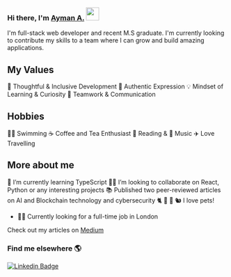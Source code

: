 ### Hi there, I'm  [Ayman A.](https://aymanx.io/)  <img src="https://media.giphy.com/media/hvRJCLFzcasrR4ia7z/giphy.gif" width="30px">
I'm full-stack web developer and recent M.S graduate. I'm currently looking to contribute my skills to a team where I can grow and build amazing applications. 

## My Values
🧠 Thoughtful & Inclusive Development
💜 Authentic Expression
💡 Mindset of Learning & Curiosity
🙌 Teamwork & Communication

## Hobbies 
🏊‍♂️  Swimming 
☕️ Coffee and Tea Enthusiast
📖 Reading & 🎵 Music 
✈️ Love Travelling 

## More about me

🌱 I’m currently learning TypeScript 
👨‍💻 I’m looking to collaborate on React, Python or any interesting projects 
📚 Published two peer-reviewed articles on AI and Blockchain technology and cybersecurity
🐈  🐶  🐹  🐿  I love pets!
- 🙋‍♂️ Currently looking for a full-time job in London

 

Check out my articles on [Medium](https://aymanx.medium.com/)

### Find me elsewhere 🌎 

[![Linkedin Badge](https://img.shields.io/badge/-LinkedIn-blue?style=flat-square&logo=Linkedin&logoColor=white&link=https://www.linkedin.com/in/ayman-io/)](https://www.linkedin.com/in/ayman-io/)  


